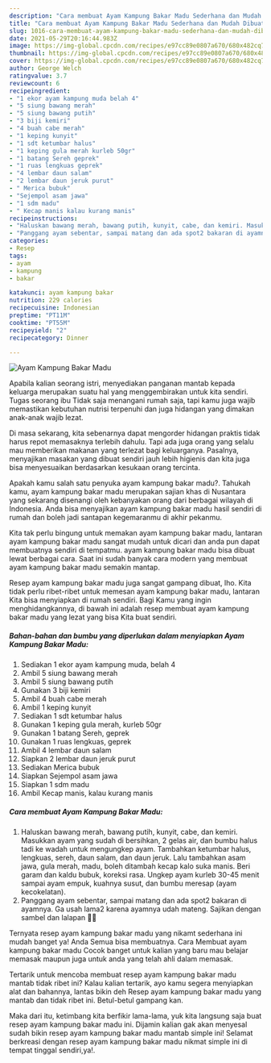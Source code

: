 ```yaml
---
description: "Cara membuat Ayam Kampung Bakar Madu Sederhana dan Mudah Dibuat"
title: "Cara membuat Ayam Kampung Bakar Madu Sederhana dan Mudah Dibuat"
slug: 1016-cara-membuat-ayam-kampung-bakar-madu-sederhana-dan-mudah-dibuat
date: 2021-05-29T20:16:44.983Z
image: https://img-global.cpcdn.com/recipes/e97cc89e0807a670/680x482cq70/ayam-kampung-bakar-madu-foto-resep-utama.jpg
thumbnail: https://img-global.cpcdn.com/recipes/e97cc89e0807a670/680x482cq70/ayam-kampung-bakar-madu-foto-resep-utama.jpg
cover: https://img-global.cpcdn.com/recipes/e97cc89e0807a670/680x482cq70/ayam-kampung-bakar-madu-foto-resep-utama.jpg
author: George Welch
ratingvalue: 3.7
reviewcount: 6
recipeingredient:
- "1 ekor ayam kampung muda belah 4"
- "5 siung bawang merah"
- "5 siung bawang putih"
- "3 biji kemiri"
- "4 buah cabe merah"
- "1 keping kunyit"
- "1 sdt ketumbar halus"
- "1 keping gula merah kurleb 50gr"
- "1 batang Sereh geprek"
- "1 ruas lengkuas geprek"
- "4 lembar daun salam"
- "2 lembar daun jeruk purut"
- " Merica bubuk"
- "Sejempol asam jawa"
- "1 sdm madu"
- " Kecap manis kalau kurang manis"
recipeinstructions:
- "Haluskan bawang merah, bawang putih, kunyit, cabe, dan kemiri. Masukkan ayam yang sudah di bersihkan, 2 gelas air, dan bumbu halus tadi ke wadah untuk mengungkep ayam. Tambahkan ketumbar halus, lengkuas, sereh, daun salam, dan daun jeruk. Lalu tambahkan asam jawa, gula merah, madu, boleh ditambah kecap kalo suka manis. Beri garam dan kaldu bubuk, koreksi rasa. Ungkep ayam kurleb 30-45 menit sampai ayam empuk, kuahnya susut, dan bumbu meresap (ayam kecokelatan)."
- "Panggang ayam sebentar, sampai matang dan ada spot2 bakaran di ayamnya. Ga usah lama2 karena ayamnya udah mateng. Sajikan dengan sambel dan lalapan 👍🏻"
categories:
- Resep
tags:
- ayam
- kampung
- bakar

katakunci: ayam kampung bakar 
nutrition: 229 calories
recipecuisine: Indonesian
preptime: "PT11M"
cooktime: "PT55M"
recipeyield: "2"
recipecategory: Dinner

---
```



![Ayam Kampung Bakar Madu](https://img-global.cpcdn.com/recipes/e97cc89e0807a670/680x482cq70/ayam-kampung-bakar-madu-foto-resep-utama.jpg)

Apabila kalian seorang istri, menyediakan panganan mantab kepada keluarga merupakan suatu hal yang menggembirakan untuk kita sendiri. Tugas seorang ibu Tidak saja menangani rumah saja, tapi kamu juga wajib memastikan kebutuhan nutrisi terpenuhi dan juga hidangan yang dimakan anak-anak wajib lezat.

Di masa  sekarang, kita sebenarnya dapat mengorder hidangan praktis tidak harus repot memasaknya terlebih dahulu. Tapi ada juga orang yang selalu mau memberikan makanan yang terlezat bagi keluarganya. Pasalnya, menyajikan masakan yang dibuat sendiri jauh lebih higienis dan kita juga bisa menyesuaikan berdasarkan kesukaan orang tercinta. 



Apakah kamu salah satu penyuka ayam kampung bakar madu?. Tahukah kamu, ayam kampung bakar madu merupakan sajian khas di Nusantara yang sekarang disenangi oleh kebanyakan orang dari berbagai wilayah di Indonesia. Anda bisa menyajikan ayam kampung bakar madu hasil sendiri di rumah dan boleh jadi santapan kegemaranmu di akhir pekanmu.

Kita tak perlu bingung untuk memakan ayam kampung bakar madu, lantaran ayam kampung bakar madu sangat mudah untuk dicari dan anda pun dapat membuatnya sendiri di tempatmu. ayam kampung bakar madu bisa dibuat lewat berbagai cara. Saat ini sudah banyak cara modern yang membuat ayam kampung bakar madu semakin mantap.

Resep ayam kampung bakar madu juga sangat gampang dibuat, lho. Kita tidak perlu ribet-ribet untuk memesan ayam kampung bakar madu, lantaran Kita bisa menyiapkan di rumah sendiri. Bagi Kamu yang ingin menghidangkannya, di bawah ini adalah resep membuat ayam kampung bakar madu yang lezat yang bisa Kita buat sendiri.

<!--inarticleads1-->

##### Bahan-bahan dan bumbu yang diperlukan dalam menyiapkan Ayam Kampung Bakar Madu:

1. Sediakan 1 ekor ayam kampung muda, belah 4
1. Ambil 5 siung bawang merah
1. Ambil 5 siung bawang putih
1. Gunakan 3 biji kemiri
1. Ambil 4 buah cabe merah
1. Ambil 1 keping kunyit
1. Sediakan 1 sdt ketumbar halus
1. Gunakan 1 keping gula merah, kurleb 50gr
1. Gunakan 1 batang Sereh, geprek
1. Gunakan 1 ruas lengkuas, geprek
1. Ambil 4 lembar daun salam
1. Siapkan 2 lembar daun jeruk purut
1. Sediakan  Merica bubuk
1. Siapkan Sejempol asam jawa
1. Siapkan 1 sdm madu
1. Ambil  Kecap manis, kalau kurang manis




<!--inarticleads2-->

##### Cara membuat Ayam Kampung Bakar Madu:

1. Haluskan bawang merah, bawang putih, kunyit, cabe, dan kemiri. Masukkan ayam yang sudah di bersihkan, 2 gelas air, dan bumbu halus tadi ke wadah untuk mengungkep ayam. Tambahkan ketumbar halus, lengkuas, sereh, daun salam, dan daun jeruk. Lalu tambahkan asam jawa, gula merah, madu, boleh ditambah kecap kalo suka manis. Beri garam dan kaldu bubuk, koreksi rasa. Ungkep ayam kurleb 30-45 menit sampai ayam empuk, kuahnya susut, dan bumbu meresap (ayam kecokelatan).
1. Panggang ayam sebentar, sampai matang dan ada spot2 bakaran di ayamnya. Ga usah lama2 karena ayamnya udah mateng. Sajikan dengan sambel dan lalapan 👍🏻




Ternyata resep ayam kampung bakar madu yang nikamt sederhana ini mudah banget ya! Anda Semua bisa membuatnya. Cara Membuat ayam kampung bakar madu Cocok banget untuk kalian yang baru mau belajar memasak maupun juga untuk anda yang telah ahli dalam memasak.

Tertarik untuk mencoba membuat resep ayam kampung bakar madu mantab tidak ribet ini? Kalau kalian tertarik, ayo kamu segera menyiapkan alat dan bahannya, lantas bikin deh Resep ayam kampung bakar madu yang mantab dan tidak ribet ini. Betul-betul gampang kan. 

Maka dari itu, ketimbang kita berfikir lama-lama, yuk kita langsung saja buat resep ayam kampung bakar madu ini. Dijamin kalian gak akan menyesal sudah bikin resep ayam kampung bakar madu mantab simple ini! Selamat berkreasi dengan resep ayam kampung bakar madu nikmat simple ini di tempat tinggal sendiri,ya!.

